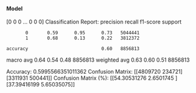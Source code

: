 #### Model
[0 0 0 ... 0 0 0]
Classification Report:
              precision    recall  f1-score   support

           0       0.59      0.95      0.73   5044441
           1       0.68      0.13      0.22   3812372

    accuracy                           0.60   8856813
   macro avg       0.64      0.54      0.48   8856813
weighted avg       0.63      0.60      0.51   8856813

Accuracy: 0.5995566351011362
Confusion Matrix:
[[4809720  234721]
 [3311931  500441]]
Confusion Matrix (%):
[[54.30531276  2.6501745 ]
 [37.39416199  5.65035075]]
